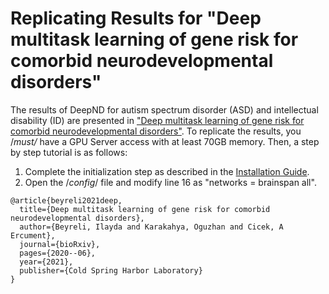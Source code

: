 # Replicating Results for "Deep multitask learning of gene risk for comorbid neurodevelopmental disorders"

The results of DeepND for autism spectrum disorder (ASD) and intellectual disability (ID) are presented in ["Deep multitask learning of gene risk for comorbid neurodevelopmental disorders"](https://www.biorxiv.org/content/10.1101/2020.06.13.150201v3). To replicate the results, you /*must/* have a GPU Server access with at least 70GB memory. Then, a step by step tutorial is as follows:

1. Complete the initialization step as described in the [Installation Guide](https://github.com/ciceklab/DeepND/blob/master/README.md#installation-guide).
2. Open the /*config*/ file and modify line 16 as "networks = brainspan all".

```
@article{beyreli2021deep,
  title={Deep multitask learning of gene risk for comorbid neurodevelopmental disorders},
  author={Beyreli, Ilayda and Karakahya, Oguzhan and Cicek, A Ercument},
  journal={bioRxiv},
  pages={2020--06},
  year={2021},
  publisher={Cold Spring Harbor Laboratory}
}
```
